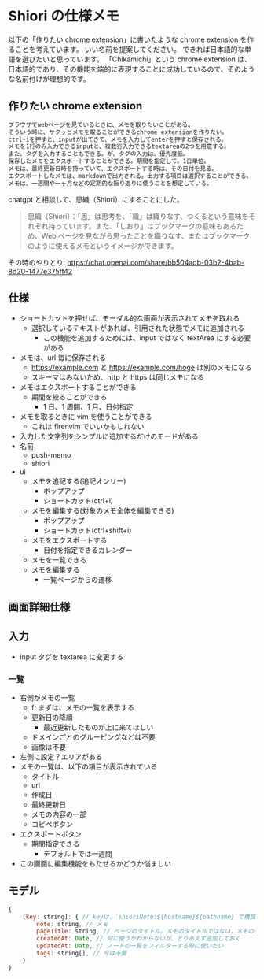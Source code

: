 # Shiori の仕様メモ

以下の「作りたい chrome extension」に書いたような chrome extension を作ることを考えています。
いい名前を提案してください。
できれば日本語的な単語を選びたいと思っています。
「Chikamichi」という chrome extension は、日本語的であり、その機能を端的に表現することに成功しているので、そのような名前付けが理想的です。

## 作りたい chrome extension

```txt
ブラウザでwebページを見ているときに、メモを取りたいことがある。
そういう時に、サクッとメモを取ることができるchrome extensionを作りたい。
ctrl-iを押すと、inputが出てきて、メモを入力してenterを押すと保存される。
メモを1行のみ入力できるinputと、複数行入力できるtextareaの2つを用意する。
また、タグを入力することもできる。が、タグの入力は、優先度低。
保存したメモをエクスポートすることができる。期間を指定して。1日単位。
メモは、最終更新日時を持っていて、エクスポートする時は、その日付を見る。
エクスポートしたメモは、markdownで出力される。出力する項目は選択することができる。
メモは、一週間や一ヶ月などの定期的な振り返りに使うことを想定している。
```

chatgpt と相談して、思織（Shiori）にすることにした。

> 思織（Shiori）：「思」は思考を、「織」は織りなす、つくるという意味をそれぞれ持っています。また、「しおり」はブックマークの意味もあるため、Web ページを見ながら思ったことを織りなす、またはブックマークのように使えるメモというイメージができます。

その時のやりとり: https://chat.openai.com/share/bb504adb-03b2-4bab-8d20-1477e375ff42

## 仕様

- ショートカットを押せば、モーダル的な画面が表示されてメモを取れる
  - 選択しているテキストがあれば、引用された状態でメモに追加される
    - この機能を追加するためには、input ではなく textArea にする必要がある
- メモは、url 毎に保存される
  - https://example.com と https://example.com/hoge は別のメモになる
  - スキーマはみないため、http と https は同じメモになる
- メモはエクスポートすることができる
  - 期間を絞ることができる
    - 1 日、1 周間、1 月、日付指定
- メモを取るときに vim を使うことができる
  - これは firenvim でいいかもしれない
- 入力した文字列をシンプルに追加するだけのモードがある
- 名前
  - push-memo
  - shiori
- ui
  - メモを追記する(追記オンリー)
    - ポップアップ
    - ショートカット(ctrl+i)
  - メモを編集する(対象のメモ全体を編集できる)
    - ポップアップ
    - ショートカット(ctrl+shift+i)
  - メモをエクスポートする
    - 日付を指定できるカレンダー
  - メモを一覧できる
  - メモを編集する
    - 一覧ページからの遷移

## 画面詳細仕様

## 入力

- input タグを textarea に変更する

### 一覧

- 右側がメモの一覧
  - f: まずは、メモの一覧を表示する
  - 更新日の降順
    - 最近更新したものが上に来てほしい
  - ドメインごとのグルーピングなどは不要
  - 画像は不要
- 左側に設定？エリアがある
- メモの一覧は、以下の項目が表示されている
  - タイトル
  - url
  - 作成日
  - 最終更新日
  - メモの内容の一部
  - コピペボタン
- エクスポートボタン
  - 期間指定できる
    - デフォルトでは一週間
- この画面に編集機能をもたせるかどうか悩ましい

## モデル

```js
{
    [key: string]: { // keyは、`shioriNote:${hostname}${pathname}`で構成。例: shioriNote:example.com/hoge。`shioriNote:`は、prefixとして使う
        note: string, // メモ
        pageTitle: string, // ページのタイトル。メモのタイトルではない。メモのタイトルはない。
        createdAt: Date, // 何に使うかわからないが、とりあえず追加しておく
        updatedAt: Date, // ノートの一覧をフィルターする際に使いたい
        tags: string[], // 今は不要
    }
}
```
